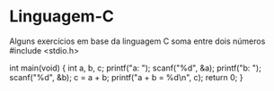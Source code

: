 # Linguagem-C
Alguns exercícios em base da linguagem C
soma entre dois números
#include <stdio.h>

int main(void)
{
        int a, b, c;
        printf("a: ");
       scanf("%d", &a);
        printf("b: ");
      scanf("%d", &b);
     c = a + b;
       printf("a + b = %d\n", c);
     return 0;
}
